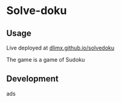 # Solve-doku

## Usage

Live deployed at [dlimx.github.io/solvedoku](dlimx.github.io/solvedoku)

The game is a game of Sudoku

## Development

ads

